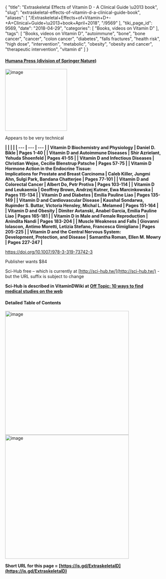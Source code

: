 {
    "title": "Extraskeletal Effects of Vitamin D - A Clinical Guide \u2013 book",
    "slug": "extraskeletal-effects-of-vitamin-d-a-clinical-guide-book",
    "aliases": [
        "/Extraskeletal+Effects+of+Vitamin+D+-+A+Clinical+Guide+\u2013+book+April+2018",
        "/9569"
    ],
    "tiki_page_id": 9569,
    "date": "2018-04-29",
    "categories": [
        "Books, videos on Vitamin D"
    ],
    "tags": [
        "Books, videos on Vitamin D",
        "autoimmune",
        "bone",
        "bone cancer",
        "cancer",
        "colon cancer",
        "diabetes",
        "falls fractures",
        "health risk",
        "high dose",
        "intervention",
        "metabolic",
        "obesity",
        "obesity and cancer",
        "therapeutic intervention",
        "vitamin d"
    ]
}


#### [Humana Press (division of Springer Nature)](https://link.springer.com/book/10.1007%2F978-3-319-73742-3#page=111)

<img src="https://d1bk1kqxc0sym.cloudfront.net/attachments/jpeg/book-cover.jpg" alt="image" width="200">

Appears to be very technical

 **| | | |
| --- | --- | --- |
| Vitamin D Biochemistry and Physiology | Daniel D. Bikle | Pages 1-40 |
| Vitamin D and Autoimmune Diseases | Shir Azrielant, Yehuda Shoenfeld | Pages 41-55 |
| Vitamin D and Infectious Diseases | Christian Wejse, Cecilie Blenstrup Patsche | Pages 57-75 |
| Vitamin D Hormone Action in the Endocrine Tissue:<br> Implications for Prostate and Breast Carcinoma | Caleb Killer, Jungmi Ahn, Sulgi Park, Bandana Chatterjee | Pages 77-101 |
| Vitamin D and Colorectal Cancer | Albert Do, Petr Protiva | Pages 103-114 |
| Vitamin D and Leukaemia | Geoffrey Brown, Andrzej Kutner, Ewa Marcinkowska | Pages 115-134 |
| Vitamin D and Diabetes | Emilia Pauline Liao | Pages 135-149 |
| Vitamin D and Cardiovascular Disease | Kaushal Sondarwa, Rupinder S. Buttar, Victoria Hensley, Michal L. Melamed | Pages 151-164 |
| Vitamin D and Obesity | Dimiter Avtanski, Anabel Garcia, Emilia Pauline Liao | Pages 165-181 |
| Vitamin D in Male and Female Reproduction | Anindita Nandi | Pages 183-204 |
| Muscle Weakness and Falls | Giovanni Iolascon, Antimo Moretti, Letizia Stefano, Francesca Gimigliano | Pages 205-225 |
| Vitamin D and the Central Nervous System: <br>Development, Protection, and Disease | Samantha Roman, Ellen M. Mowry | Pages 227-247 |** 

https://doi.org/10.1007/978-3-319-73742-3

Publisher wants $84

Sci-Hub  free – which is currently at [http://sci-hub.tw/](http://sci-hub.tw/) - but the URL suffix is subject to change

 **Sci-Hub is described in VitaminDWiki at [Off Topic: 10 ways to find medical studies on the web](/posts/off-topic-10-ways-to-find-medical-studies-on-the-web)** 

#### Detailed Table of Contents

<img src="https://d1bk1kqxc0sym.cloudfront.net/attachments/jpeg/toc1-9.jpg" alt="image" width="400">

<img src="https://d1bk1kqxc0sym.cloudfront.net/attachments/jpeg/toc-10-.jpg" alt="image" width="400">

 **Short URL for this page = [https://is.gd/ExtraskeletalD](https://is.gd/ExtraskeletalD)** 

<!-- ~tc~ (alias(Extraskeletal Effects of Vitamin D A Clinical Guide – book April 2018)) ~/tc~ -->